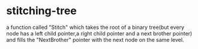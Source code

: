 # stitching-tree
a function called "Stitch" which takes the root of a binary tree(but every node has a left child pointer,a right child pointer and a next brother pointer) and fills the "NextBrother" pointer with the next node on the same level. 
